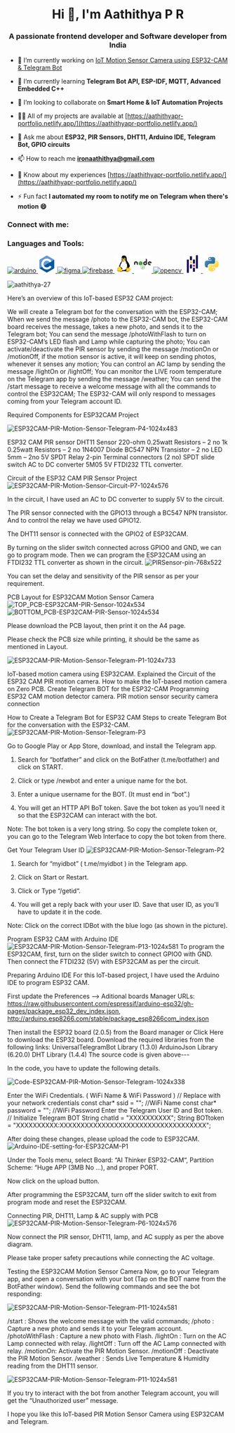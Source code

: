 <h1 align="center">Hi 👋, I'm Aathithya P R</h1>
<h3 align="center">A passionate frontend developer and Software developer from India</h3>

- 🔭 I’m currently working on [IoT Motion Sensor Camera using ESP32-CAM & Telegram Bot](https://github.com/aathithya-27/Motion-detection-night-light-with-ESP-32)

- 🌱 I’m currently learning **Telegram Bot API, ESP-IDF, MQTT, Advanced Embedded C++**

- 👯 I’m looking to collaborate on **Smart Home & IoT Automation Projects**

- 👨‍💻 All of my projects are available at [https://aathithyapr-portfolio.netlify.app/](https://aathithyapr-portfolio.netlify.app/)

- 💬 Ask me about **ESP32, PIR Sensors, DHT11, Arduino IDE, Telegram Bot, GPIO circuits**

- 📫 How to reach me **ironaathithya@gmail.com**

- 📄 Know about my experiences [https://aathithyapr-portfolio.netlify.app/](https://aathithyapr-portfolio.netlify.app/)

- ⚡ Fun fact **I automated my room to notify me on Telegram when there's motion 😄**

<h3 align="left">Connect with me:</h3>
<p align="left">
</p>

<h3 align="left">Languages and Tools:</h3>
<p align="left"> <a href="https://www.arduino.cc/" target="_blank" rel="noreferrer"> <img src="https://cdn.worldvectorlogo.com/logos/arduino-1.svg" alt="arduino" width="40" height="40"/> </a> <a href="https://www.cprogramming.com/" target="_blank" rel="noreferrer"> <img src="https://raw.githubusercontent.com/devicons/devicon/master/icons/c/c-original.svg" alt="c" width="40" height="40"/> </a> <a href="https://www.figma.com/" target="_blank" rel="noreferrer"> <img src="https://www.vectorlogo.zone/logos/figma/figma-icon.svg" alt="figma" width="40" height="40"/> </a> <a href="https://firebase.google.com/" target="_blank" rel="noreferrer"> <img src="https://www.vectorlogo.zone/logos/firebase/firebase-icon.svg" alt="firebase" width="40" height="40"/> </a> <a href="https://www.linux.org/" target="_blank" rel="noreferrer"> <img src="https://raw.githubusercontent.com/devicons/devicon/master/icons/linux/linux-original.svg" alt="linux" width="40" height="40"/> </a> <a href="https://nodejs.org" target="_blank" rel="noreferrer"> <img src="https://raw.githubusercontent.com/devicons/devicon/master/icons/nodejs/nodejs-original-wordmark.svg" alt="nodejs" width="40" height="40"/> </a> <a href="https://opencv.org/" target="_blank" rel="noreferrer"> <img src="https://www.vectorlogo.zone/logos/opencv/opencv-icon.svg" alt="opencv" width="40" height="40"/> </a> <a href="https://pandas.pydata.org/" target="_blank" rel="noreferrer"> <img src="https://raw.githubusercontent.com/devicons/devicon/2ae2a900d2f041da66e950e4d48052658d850630/icons/pandas/pandas-original.svg" alt="pandas" width="40" height="40"/> </a> <a href="https://www.python.org" target="_blank" rel="noreferrer"> <img src="https://raw.githubusercontent.com/devicons/devicon/master/icons/python/python-original.svg" alt="python" width="40" height="40"/> </a> </p>

<p><img align="center" src="https://github-readme-stats.vercel.app/api/top-langs?username=aathithya-27&show_icons=true&locale=en&layout=compact" alt="aathithya-27" /></p>


Here’s an overview of this IoT-based ESP32 CAM project:

We will create a Telegram bot for the conversation with the ESP32-CAM;
When we send the message /photo to the ESP32-CAM bot, the ESP32-CAM board receives the message, takes a new photo, and sends it to the Telegram bot;
You can send the message /photoWithFlash to turn on ESP32-CAM’s LED flash and Lamp while capturing the photo;
You can activate/deactivate the PIR sensor by sending the message /motionOn or /motionOff, if the motion sensor is active, it will keep on sending photos, whenever it senses any motion;
You can control an AC lamp by sending the message /lightOn or /lightOff;
You can monitor the LIVE room temperature on the Telegram app by sending the message /weather;
You can send the /start message to receive a welcome message with all the commands to control the ESP32CAM;
The ESP32-CAM will only respond to messages coming from your Telegram account ID.

Required Components for ESP32CAM Project

![ESP32CAM-PIR-Motion-Sensor-Telegram-P4-1024x483](https://github.com/aathithya-27/Motion-detection-night-light-with-ESP-32/assets/127311233/d6a750d8-5f73-47e3-a11d-2b6b1b58af4f)

ESP32 CAM
PIR sensor
DHT11 Sensor
220-ohm 0.25watt Resistors – 2 no
1k 0.25watt Resistors – 2 no
1N4007 Diode
BC547 NPN Transistor – 2 no
LED 5mm – 2no
5V SPDT Relay
2-pin Terminal connectors (2 no)
SPDT slide switch
AC to DC converter 5M05 5V
FTDI232 TTL converter.

Circuit of the ESP32 CAM PIR Sensor Project
![ESP32CAM-PIR-Motion-Sensor-Circuit-P7-1024x576](https://github.com/aathithya-27/Motion-detection-night-light-with-ESP-32/assets/127311233/408a9bdf-da5c-4164-afa7-12d862f85630)

In the circuit, I have used an AC to DC converter to supply 5V to the circuit.

The PIR sensor connected with the GPIO13 through a BC547 NPN transistor. And to control the relay we have used GPIO12.

The DHT11 sensor is connected with the GPIO2 of ESP32CAM.

By turning on the slider switch connected across GPIO0 and GND, we can go to program mode. Then we can program the ESP32CAM using an FTDI232 TTL converter as shown in the circuit.
![PIRSensor-pin-768x522](https://github.com/aathithya-27/Motion-detection-night-light-with-ESP-32/assets/127311233/28d07d1e-844a-4e6f-a18b-f5fab87f67a5)

You can set the delay and sensitivity of the PIR sensor as per your requirement.


PCB Layout for ESP32CAM Motion Sensor Camera
![TOP_PCB-ESP32CAM-PIR-Sensor-1024x534](https://github.com/aathithya-27/Motion-detection-night-light-with-ESP-32/assets/127311233/592844c6-9da9-4ff5-8da9-aea999731f31)
![BOTTOM_PCB-ESP32CAM-PIR-Sensor-1024x534](https://github.com/aathithya-27/Motion-detection-night-light-with-ESP-32/assets/127311233/95d2c6b3-f47c-484b-b995-ccb152e13d77)

Please download the PCB layout, then print it on the A4 page.

Please check the PCB size while printing, it should be the same as mentioned in Layout.

![ESP32CAM-PIR-Motion-Sensor-Telegram-P1-1024x733](https://github.com/aathithya-27/Motion-detection-night-light-with-ESP-32/assets/127311233/51478691-d87a-40f9-aacc-64f2734fe2f7)

IoT-based motion camera using ESP32CAM.
Explained the Circuit of the ESP32 CAM PIR motion camera.
How to make the IoT-based motion camera on Zero PCB.
Create Telegram BOT for the ESP32-CAM
Programming ESP32 CAM motion detector camera.
PIR motion sensor security camera connection


How to Create a Telegram Bot for ESP32 CAM
Steps to create Telegram Bot for the conversation with the ESP32-CAM.
![ESP32CAM-PIR-Motion-Sensor-Telegram-P3](https://github.com/aathithya-27/Motion-detection-night-light-with-ESP-32/assets/127311233/8b19ff19-e48a-4dad-bf21-66054f1c9eae)

Go to Google Play or App Store, download, and install the Telegram app.

1. Search for “botfather” and click on the BotFather (t.me/botfather) and click on START.

2. Click or type /newbot and enter a unique name for the bot.

3. Enter a unique username for the BOT. (It must end in “bot”.)

4. You will get an HTTP API BoT token. Save the bot token as you’ll need it so that the ESP32CAM can interact with the bot.

Note: The bot token is a very long string. So copy the complete token or, you can go to the Telegram Web Interface to copy the bot token from there.

Get Your Telegram User ID
![ESP32CAM-PIR-Motion-Sensor-Telegram-P2](https://github.com/aathithya-27/Motion-detection-night-light-with-ESP-32/assets/127311233/8199d601-8541-42c3-9e5e-d598b1f2cfa9)

1. Search for “myidbot” ( t.me/myidbot ) in the Telegram app.

2. Click on Start or Restart.

3. Click or Type “/getid“.

4. You will get a reply back with your user ID. Save that user ID, as you’ll have to update it in the code.

Note: Click on the correct IDBot with the blue logo (as shown in the picture).

Program ESP32 CAM with Arduino IDE
![ESP32CAM-PIR-Motion-Sensor-Telegram-P13-1024x581](https://github.com/aathithya-27/Motion-detection-night-light-with-ESP-32/assets/127311233/e9544a9f-ccc9-41f4-b674-0e4a8d2ed8c1)
To program the ESP32CAM, first, turn on the slider switch to connect GPIO0 with GND. Then connect the FTDI232 (5V) with ESP32CAM as per the circuit.

Preparing Arduino IDE
For this IoT-based project, I have used the Arduino IDE to program ESP32 CAM.

First update the Preferences –> Aditional boards Manager URLs: https://raw.githubusercontent.com/espressif/arduino-esp32/gh-pages/package_esp32_dev_index.json, http://arduino.esp8266.com/stable/package_esp8266com_index.json

Then install the ESP32 board (2.0.5) from the Board manager or Click Here to download the ESP32 board.
Download the required libraries from the following links:
UniversalTelegramBot Library (1.3.0)
ArduinoJson Library (6.20.0)
DHT Library (1.4.4)
The source code is given above---

In the code, you have to update the following details.

![Code-ESP32CAM-PIR-Motion-Sensor-Telegram-1024x338](https://github.com/aathithya-27/Motion-detection-night-light-with-ESP-32/assets/127311233/e4cc3df8-c872-423f-a6fc-6314729fdd19)


Enter the WiFi Credentials. ( WiFi Name & WiFi Password )
// Replace with your network credentials
const char* ssid = ""; //WiFi Name
const char* password = ""; //WiFi Password
Enter the Telegram User ID and Bot token.
// Initialize Telegram BOT
String chatId = "XXXXXXXXXX";
String BOTtoken = "XXXXXXXXXX:XXXXXXXXXXXXXXXXXXXXXXXXXXXXXXXXXXX";


After doing these changes, please upload the code to ESP32CAM.
![Arduino-IDE-setting-for-ESP32CAM-P1](https://github.com/aathithya-27/Motion-detection-night-light-with-ESP-32/assets/127311233/6d5f9b42-e7c5-4534-b1b2-ec42cadb8408)

Under the Tools menu, select Board: “AI Thinker ESP32-CAM“, Partition Scheme: “Huge APP (3MB No …), and proper PORT.

Now click on the upload button.

After programming the ESP32CAM, turn off the slider switch to exit from program mode and reset the ESP32CAM.

Connecting PIR, DHT11, Lamp & AC supply with PCB
![ESP32CAM-PIR-Motion-Sensor-Telegram-P6-1024x576](https://github.com/aathithya-27/Motion-detection-night-light-with-ESP-32/assets/127311233/d2b91888-9dc0-4a30-886b-cecfe805c5cd)

Now connect the PIR sensor, DHT11, lamp, and AC supply as per the above diagram.

Please take proper safety precautions while connecting the AC voltage.

Testing the ESP32CAM Motion Sensor Camera
Now, go to your Telegram app, and open a conversation with your bot (Tap on the BOT name from the BotFather window). Send the following commands and see the bot responding:

![ESP32CAM-PIR-Motion-Sensor-Telegram-P11-1024x581](https://github.com/aathithya-27/Motion-detection-night-light-with-ESP-32/assets/127311233/71cbb1cb-3c56-476d-b80f-15af794ec70a)

/start : Shows the welcome message with the valid commands;
/photo : Capture a new photo and sends it to your Telegram account.
/photoWithFlash : Capture a new photo with Flash.
/lightOn : Turn on the AC Lamp connected with relay.
/lightOff : Turn off the AC Lamp connected with relay.
/motionOn: Activate the PIR Motion Sensor.
/motionOff : Deactivate the PIR Motion Sensor.
/weather : Sends Live Temperature & Humidity reading from the DHT11 sensor.


![ESP32CAM-PIR-Motion-Sensor-Telegram-P11-1024x581](https://github.com/aathithya-27/Motion-detection-night-light-with-ESP-32/assets/127311233/c39e2486-840e-4e13-9e03-c73286daa187)

If you try to interact with the bot from another Telegram account, you will get the “Unauthorized user” message.

I hope you like this IoT-based PIR Motion Sensor Camera using ESP32CAM and Telegram.
